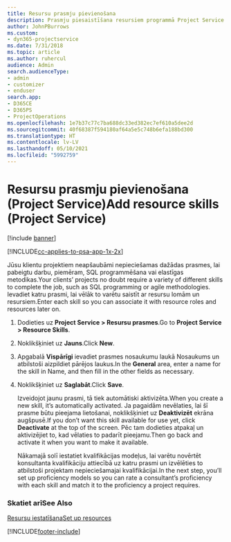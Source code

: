 ```yaml
---
title: Resursu prasmju pievienošana
description: Prasmju piesaistīšana resursiem programmā Project Service
author: JohnPBurrows
ms.custom:
- dyn365-projectservice
ms.date: 7/31/2018
ms.topic: article
ms.author: ruhercul
audience: Admin
search.audienceType:
- admin
- customizer
- enduser
search.app:
- D365CE
- D365PS
- ProjectOperations
ms.openlocfilehash: 1e7b37c77c7ba688dc33ed382ec7ef610a5dee2d
ms.sourcegitcommit: 40f68387f594180af64a5e5c748b6efa188bd300
ms.translationtype: HT
ms.contentlocale: lv-LV
ms.lasthandoff: 05/10/2021
ms.locfileid: "5992759"
---
```

# <a name="add-resource-skills-project-service"></a><span data-ttu-id="c849c-103">Resursu prasmju pievienošana (Project Service)</span><span class="sxs-lookup"><span data-stu-id="c849c-103">Add resource skills (Project Service)</span></span>

[!include [banner](../includes/psa-now-project-operations.md)]

[!INCLUDE[cc-applies-to-psa-app-1x-2x](../includes/cc-applies-to-psa-app-1x-2x.md)]

<span data-ttu-id="c849c-104">Jūsu klientu projektiem neapšaubāmi nepieciešamas dažādas prasmes, lai pabeigtu darbu, piemēram, SQL programmēšana vai elastīgas metodikas.</span><span class="sxs-lookup"><span data-stu-id="c849c-104">Your clients’ projects no doubt require a variety of different skills to complete the job, such as SQL programming or agile methodologies.</span></span> <span data-ttu-id="c849c-105">Ievadiet katru prasmi, lai vēlāk to varētu saistīt ar resursu lomām un resursiem.</span><span class="sxs-lookup"><span data-stu-id="c849c-105">Enter each skill so you can associate it with resource roles and resources later on.</span></span>  
  
1. <span data-ttu-id="c849c-106">Dodieties uz **Project Service > Resursu prasmes**.</span><span class="sxs-lookup"><span data-stu-id="c849c-106">Go to **Project Service > Resource Skills**.</span></span>  
  
2. <span data-ttu-id="c849c-107">Noklikšķiniet uz **Jauns**.</span><span class="sxs-lookup"><span data-stu-id="c849c-107">Click **New**.</span></span>  
  
3. <span data-ttu-id="c849c-108">Apgabalā **Vispārīgi** ievadiet prasmes nosaukumu laukā Nosaukums un atbilstoši aizpildiet pārējos laukus.</span><span class="sxs-lookup"><span data-stu-id="c849c-108">In the **General** area, enter a name for the skill in Name, and then fill in the other fields as necessary.</span></span>  
  
4. <span data-ttu-id="c849c-109">Noklikšķiniet uz **Saglabāt**.</span><span class="sxs-lookup"><span data-stu-id="c849c-109">Click **Save**.</span></span>  
  
   <span data-ttu-id="c849c-110">Izveidojot jaunu prasmi, tā tiek automātiski aktivizēta.</span><span class="sxs-lookup"><span data-stu-id="c849c-110">When you create a new skill, it’s automatically activated.</span></span> <span data-ttu-id="c849c-111">Ja pagaidām nevēlaties, lai šī prasme būtu pieejama lietošanai, noklikšķiniet uz **Deaktivizēt** ekrāna augšpusē.</span><span class="sxs-lookup"><span data-stu-id="c849c-111">If you don’t want this skill available for use yet, click **Deactivate** at the top of the screen.</span></span> <span data-ttu-id="c849c-112">Pēc tam dodieties atpakaļ un aktivizējiet to, kad vēlaties to padarīt pieejamu.</span><span class="sxs-lookup"><span data-stu-id="c849c-112">Then go back and activate it when you want to make it available.</span></span>  
  
   <span data-ttu-id="c849c-113">Nākamajā solī iestatiet kvalifikācijas modeļus, lai varētu novērtēt konsultanta kvalifikāciju attiecībā uz katru prasmi un izvēlēties to atbilstoši projektam nepieciešamajai kvalifikācijai.</span><span class="sxs-lookup"><span data-stu-id="c849c-113">In the next step, you’ll set up proficiency models so you can rate a consultant’s proficiency with each skill and match it to the proficiency a project requires.</span></span>  
  
### <a name="see-also"></a><span data-ttu-id="c849c-114">Skatiet arī</span><span class="sxs-lookup"><span data-stu-id="c849c-114">See Also</span></span>  
 [<span data-ttu-id="c849c-115">Resursu iestatīšana</span><span class="sxs-lookup"><span data-stu-id="c849c-115">Set up resources</span></span>](../psa/set-up-resources.md)


[!INCLUDE[footer-include](../includes/footer-banner.md)]